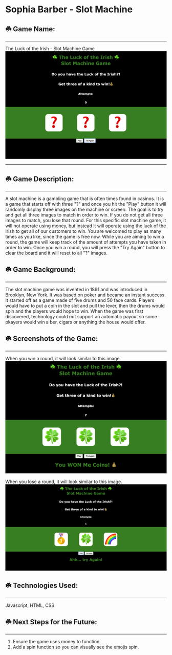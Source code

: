 # Sophia Barber - Slot Machine

## ☘️ Game Name: 
- - -
The Luck of the Irish - Slot Machine Game
![beginningSlot](Screen%20Shot%202022-11-16%20at%207.25.15%20PM.png)
- - -
## ☘️ Game Description:
- - -
A slot machine is a gambling game that is often times found in casinos. It is a game that starts off with three "?" and once you hit the "Play" button it will randomly display three images on the machine or screen. The goal is to try and get all three images to match in order to win. If you do not get all three images to match, you lose that round. For this specific slot machine game, it will not operate using money, but instead it will operate using the luck of the Irish to get all of our customers to win. You are welcomed to play as many times as you like, since the game is free now. While you are aiming to win a round, the game will keep track of the amount of attempts you have taken in order to win. Once you win a round, you will press the "Try Again" button to clear the board and it will reset to all "?" images. 

## ☘️ Game Background:
- - -
The slot machine game was invented in 1891 and was introduced in Brooklyn, New York. It was based on poker and became an instant success. It started off as a game made of five drums and 50 face cards. Players would have to put a coin in the slot and pull the lever, then the drums would spin and the players would hope to win. When the game was first discovered, technology could not support an automatic payout so some pkayers would win a ber, cigars or anything the house would offer. 

## ☘️ Screenshots of the Game:
- - -
When you win a round, it will look similar to this image. 
![winMachine](Screen%20Shot%202022-11-16%20at%207.29.57%20PM.png)

When you lose a round, it will look similar to this image.
![loseMachine](Screen%20Shot%202022-11-16%20at%206.31.51%20PM.png)


## ☘️ Technologies Used:
- - -
Javascript, HTML, CSS

## ☘️ Next Steps for the Future:
- - -
1. Ensure the game uses money to function.
2. Add a spin function so you can visually see the emojis spin. 
